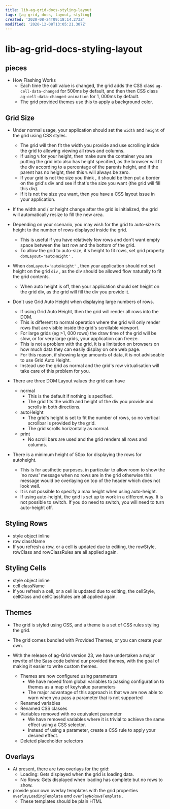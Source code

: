 ```yaml
---
title: lib-ag-grid-docs-styling-layout
tags: [ag-grid, docs, layout, styling]
created: '2020-08-24T09:18:14.273Z'
modified: '2020-12-08T13:05:21.307Z'
---
```


# lib-ag-grid-docs-styling-layout

## pieces

- How Flashing Works
  - Each time the call value is changed, the grid adds the CSS class `ag-cell-data-changed` for 500ms by default, and then then CSS class `ag-cell-data-changed-animation` for 1, 000ms by default. 
  - The grid provided themes use this to apply a background color.

## Grid Size

- Under normal usage, your application should set the `width` and `height` of the grid using CSS styles. 
  - The grid will then fit the width you provide and use scrolling inside the grid to allowing viewing all rows and columns.
  - If using `%` for your height, then make sure the container you are putting the grid into also has height specified, as the browser will fit the div according to a percentage of the parents height, and if the parent has no height, then this `%` will always be zero.
  - If your grid is not the size you think , it should be then put a border on the grid's div and see if that's the size you want (the grid will fill this div). 
  - If it is not the size you want, then you have a CSS layout issue in your application.
- If the width and / or height change after the grid is initialized, the grid will automatically resize to fill the new area.

- Depending on your scenario, you may wish for the grid to auto-size its height to the number of rows displayed inside the grid. 
  - This is useful if you have relatively few rows and don't want empty space between the last row and the bottom of the grid.
  - To allow the grid to auto-size, it's height to fit rows, set grid property `domLayout='autoHeight'` .
- When `domLayout='autoHeight'` , then your application should not set height on the grid `div` , as the div should be allowed flow naturally to fit the grid contents. 
  - When auto height is off, then your application should set height on the grid div, as the grid will fill the div you provide it.
- Don't use Grid Auto Height when displaying large numbers of rows.
  - If using Grid Auto Height, then the grid will render all rows into the DOM. 
  - This is different to normal operation where the grid will only render rows that are visible inside the grid's scrollable viewport. 
  - For large grids (eg >1, 000 rows) the draw time of the grid will be slow, or for very large grids, your application can freeze. 
  - This is not a problem with the grid, it is a limitation on browsers on how much data they can easily display on one web page. 
  - For this reason, if showing large amounts of data, it is not adviseable to use Grid Auto Height. 
  - Instead use the grid as normal and the grid's row virtualisation will take care of this problem for you.

- There are three DOM Layout values the grid can have
  - normal
    - This is the default if nothing is specified. 
    - The grid fits the width and height of the div you provide and scrolls in both directions.
  - autoHeight
    - The grid's height is set to fit the number of rows, so no vertical scrollbar is provided by the grid. 
    - The grid scrolls horizontally as normal.
  - print
    - No scroll bars are used and the grid renders all rows and columns. 

- There is a minimum height of 50px for displaying the rows for autoheight. 
  - This is for aesthetic purposes, in particular to allow room to show the 'no rows' message when no rows are in the grid otherwise this message would be overlaying on top of the header which does not look well.
  - It is not possible to specify a max height when using auto-height.
  - If using auto-height, the grid is set up to work in a different way. It is not possible to switch. If you do need to switch, you will need to turn auto-height off.

## Styling Rows

- style object inline
- row className
- If you refresh a row, or a cell is updated due to editing, the rowStyle, rowClass and rowClassRules are all applied again. 

## Styling Cells

- style object inline
- cell className
- If you refresh a cell, or a cell is updated due to editing, the cellStyle, cellClass and cellClassRules are all applied again. 

## Themes

- The grid is styled using CSS, and a theme is a set of CSS rules styling the grid. 
- The grid comes bundled with Provided Themes, or you can create your own.

- With the release of ag-Grid version 23, we have undertaken a major rewrite of the Sass code behind our provided themes, with the goal of making it easier to write custom themes.
  - Themes are now configured using parameters
    - We have moved from global variables to passing configuration to themes as a map of key/value parameters
    - The major advantage of this approach is that we are now able to warn when you pass a parameter that is not supported
  - Renamed variables
  - Renamed CSS classes
  - Variables removed with no equivalent parameter
    - We have removed variables where it is trivial to achieve the same effect using a CSS selector. 
    - Instead of using a parameter, create a CSS rule to apply your desired effect. 
  - Deleted placeholder selectors

## Overlays

- At present, there are two overlays for the grid:
  - Loading: Gets displayed when the grid is loading data.
  - No Rows: Gets displayed when loading has complete but no rows to show.
- provide your own overlay templates with the grid properties `overlayLoadingTemplate` and `overlayNoRowsTemplate` . 
  - These templates should be plain HTML
